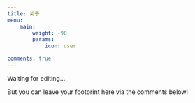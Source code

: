 ```yaml
---
title: 关于
menu:
    main: 
        weight: -90
        params:
            icon: user

comments: true
---
```


Waiting for editing...

But you can leave your footprint here via the comments below!